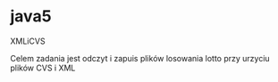 # java5
XMLiCVS

Celem zadania jest odczyt i zapuis plików losowania lotto przy urzyciu plików CVS i XML
